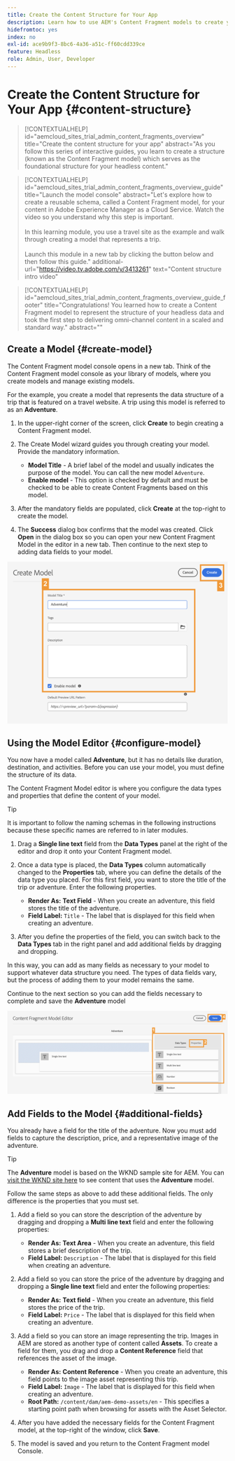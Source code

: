 ```yaml
---
title: Create the Content Structure for Your App
description: Learn how to use AEM's Content Fragment models to create your content structure, which serves as the foundation for your headless content.
hidefromtoc: yes
index: no
exl-id: ace9b9f3-8bc6-4a36-a51c-ff60cdd339ce
feature: Headless
role: Admin, User, Developer
---
```


# Create the Content Structure for Your App {#content-structure}

>[!CONTEXTUALHELP]
>id="aemcloud_sites_trial_admin_content_fragments_overview"
>title="Create the content structure for your app"
>abstract="As you follow this series of interactive guides, you learn to create a structure (known as the Content Fragment model) which serves as the foundational structure for your headless content."

>[!CONTEXTUALHELP]
>id="aemcloud_sites_trial_admin_content_fragments_overview_guide"
>title="Launch the model console"
>abstract="Let's explore how to create a reusable schema, called a Content Fragment model, for your content in Adobe Experience Manager as a Cloud Service. Watch the video so you understand why this step is important. <br><br>In this learning module, you use a travel site as the example and walk through creating a model that represents a trip.<br><br>Launch this module in a new tab by clicking the button below and then follow this guide."
>additional-url="https://video.tv.adobe.com/v/3413261" text="Content structure intro video"

>[!CONTEXTUALHELP]
>id="aemcloud_sites_trial_admin_content_fragments_overview_guide_footer"
>title="Congratulations! You learned how to create a Content Fragment model to represent the structure of your headless data and took the first step to delivering omni-channel content in a scaled and standard way."
>abstract=""

## Create a Model {#create-model}

The Content Fragment model console opens in a new tab. Think of the Content Fragment model console as your library of models, where you create models and manage existing models.

For the example, you create a model that represents the data structure of a trip that is featured on a travel website. A trip using this model is referred to as an **Adventure**.

1. In the upper-right corner of the screen, click **Create** to begin creating a Content Fragment model.

1. The Create Model wizard guides you through creating your model. Provide the mandatory information.

   * **Model Title** - A brief label of the model and usually indicates the purpose of the model. You can call the new model `Adventure`.
   * **Enable model** - This option is checked by default and must be checked to be able to create Content Fragments based on this model.

1. After the mandatory fields are populated, click **Create** at the top-right to create the model. 

1. The **Success** dialog box confirms that the model was created. Click **Open** in the dialog box so you can open your new Content Fragment Model in the editor in a new tab. Then continue to the next step to adding data fields to your model.

![Steps two and three of creating a Content Fragment model](assets/do-not-localize/create-model.png)

## Using the Model Editor {#configure-model}

You now have a model called **Adventure**, but it has no details like duration, destination, and activities. Before you can use your model, you must define the structure of its data. 

The Content Fragment Model editor is where you configure the data types and properties that define the content of your model.

>[!TIP]
>
>It is important to follow the naming schemas in the following instructions because these specific names are referred to in later modules.

1. Drag a **Single line text** field from the **Data Types** panel at the right of the editor and drop it onto your Content Fragment model. 

1. Once a data type is placed, the **Data Types** column automatically changed to the **Properties** tab, where you can define the details of the data type you placed. For this first field, you want to store the title of the trip or adventure. Enter the following properties.

   * **Render As:** **Text Field** - When you create an adventure, this field stores the title of the adventure.
   * **Field Label:** `Title` - The label that is displayed for this field when creating an adventure.

1. After you define the properties of the field, you can switch back to the **Data Types** tab in the right panel and add additional fields by dragging and dropping.

In this way, you can add as many fields as necessary to your model to support whatever data structure you need. The types of data fields vary, but the process of adding them to your model remains the same.

Continue to the next section so you can add the fields necessary to complete and save the **Adventure** model

![Steps one, two, and three of adding fields to the model](assets/do-not-localize/define-model-fields.png)

## Add Fields to the Model {#additional-fields}

You already have a field for the title of the adventure. Now you must add fields to capture the description, price, and a representative image of the adventure.

>[!TIP]
>
>The **Adventure** model is based on the WKND sample site for AEM. You can [visit the WKND site here](https://wknd.site/us/en/adventures/yosemite-backpacking.html) to see content that uses the **Adventure** model.

Follow the same steps as above to add these additional fields. The only difference is the properties that you must set.

1. Add a field so you can store the description of the adventure by dragging and dropping a **Multi line text** field and enter the following properties:

   * **Render As:** **Text Area** - When you create an adventure, this field stores a brief description of the trip.
   * **Field Label:** `Description` - The label that is displayed for this field when creating an adventure.

1. Add a field so you can store the price of the adventure by dragging and dropping a **Single line text** field and enter the following properties:

   * **Render As:** **Text field** - When you create an adventure, this field stores the price of the trip.
   * **Field Label:** `Price` - The label that is displayed for this field when creating an adventure.

1. Add a field so you can store an image representing the trip. Images in AEM are stored as another type of content called **Assets**. To create a field for them, you drag and drop a **Content Reference** field that references the asset of the image.

   * **Render As:** **Content Reference** - When you create an adventure, this field points to the image asset representing this trip.
   * **Field Label:** `Image` - The label that is displayed for this field when creating an adventure.
   * **Root Path:** `/content/dam/aem-demo-assets/en` - This specifies a starting point path when browsing for assets with the Asset Selector.

1. After you have added the necessary fields for the Content Fragment model, at the top-right of the window, click **Save**.

1. The model is saved and you return to the Content Fragment model Console.
